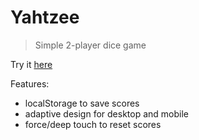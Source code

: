 # Yahtzee

> Simple 2-player dice game

Try it [here](https://zpix1.github.io/yahtzee/#)

Features:

* localStorage to save scores
* adaptive design for desktop and mobile
* force/deep touch to reset scores 
